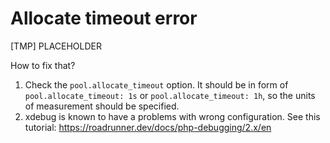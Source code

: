 # Allocate timeout error

[TMP] PLACEHOLDER

How to fix that?  

1. Check the `pool.allocate_timeout` option. It should be in form of `pool.allocate_timeout: 1s` or `pool.allocate_timeout: 1h`, so the units of measurement should be specified.
2. xdebug is known to have a problems with wrong configuration. See this tutorial: https://roadrunner.dev/docs/php-debugging/2.x/en
